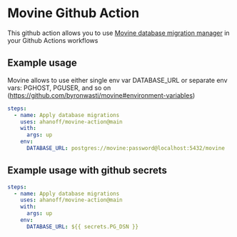 # Movine Github Action

This github action allows you to use [Movine database migration manager](https://github.com/byronwasti/movine) in your Github Actions workflows

## Example usage

Movine allows to use either single env var DATABASE_URL or separate env vars: PGHOST, PGUSER, and so on (https://github.com/byronwasti/movine#environment-variables)

```yaml
steps:
  - name: Apply database migrations
    uses: ahanoff/movine-action@main
    with:
      args: up
    env:
      DATABASE_URL: postgres://movine:password@localhost:5432/movine
```


## Example usage with github secrets

```yml
steps:
  - name: Apply database migrations
    uses: ahanoff/movine-action@main
    with:
      args: up
    env:
      DATABASE_URL: ${{ secrets.PG_DSN }}
```
